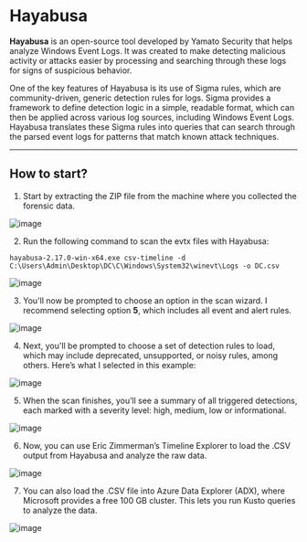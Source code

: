 # Hayabusa

**Hayabusa** is an open-source tool developed by Yamato Security that helps analyze Windows Event Logs. It was created to make detecting malicious activity or attacks easier by processing and searching through these logs for signs of suspicious behavior.

One of the key features of Hayabusa is its use of Sigma rules, which are community-driven, generic detection rules for logs. Sigma provides a framework to define detection logic in a simple, readable format, which can then be applied across various log sources, including Windows Event Logs. Hayabusa translates these Sigma rules into queries that can search through the parsed event logs for patterns that match known attack techniques.


---

## How to start?

1. Start by extracting the ZIP file from the machine where you collected the forensic data.

![image](https://github.com/user-attachments/assets/c2df754d-9076-45eb-8335-7c8d7ff28c6e)

2. Run the following command to scan the evtx files with Hayabusa:

```
hayabusa-2.17.0-win-x64.exe csv-timeline -d C:\Users\Admin\Desktop\DC\C\Windows\System32\winevt\Logs -o DC.csv
```

![image](https://github.com/user-attachments/assets/d0313e12-e7d0-4fa1-9c4b-fa6680cd2a6e)

3. You'll now be prompted to choose an option in the scan wizard. I recommend selecting option **5**, which includes all event and alert rules.

![image](https://github.com/user-attachments/assets/ba9c0ed3-440b-41b5-814c-27c7c1c53f7f)

4. Next, you'll be prompted to choose a set of detection rules to load, which may include deprecated, unsupported, or noisy rules, among others. Here’s what I selected in this example:

![image](https://github.com/user-attachments/assets/2cd1c64d-49ab-42d0-ac49-010c74dcec43)

5. When the scan finishes, you’ll see a summary of all triggered detections, each marked with a severity level: high, medium, low or informational.

![image](https://github.com/user-attachments/assets/e837a44b-a4e7-489e-b584-3d2065f535ac)

6. Now, you can use Eric Zimmerman’s Timeline Explorer to load the .CSV output from Hayabusa and analyze the raw data.

![image](https://github.com/user-attachments/assets/0cd6f5c7-ab5b-40dd-836e-361319392772)

7. You can also load the .CSV file into Azure Data Explorer (ADX), where Microsoft provides a free 100 GB cluster. This lets you run Kusto queries to analyze the data.

![image](https://github.com/user-attachments/assets/fcd6ae7d-5310-4ba9-af7a-71f82e4ab555)

